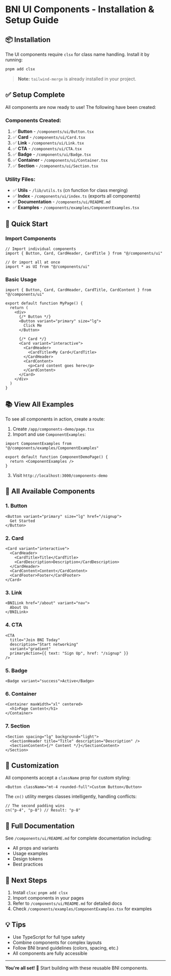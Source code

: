 # BNI UI Components - Installation & Setup Guide

## 📦 Installation

The UI components require `clsx` for class name handling. Install it by running:

```bash
pnpm add clsx
```

> **Note:** `tailwind-merge` is already installed in your project.

## ✅ Setup Complete

All components are now ready to use! The following have been created:

### Components Created:

1. ✅ **Button** - `/components/ui/Button.tsx`
2. ✅ **Card** - `/components/ui/Card.tsx`
3. ✅ **Link** - `/components/ui/Link.tsx`
4. ✅ **CTA** - `/components/ui/CTA.tsx`
5. ✅ **Badge** - `/components/ui/Badge.tsx`
6. ✅ **Container** - `/components/ui/Container.tsx`
7. ✅ **Section** - `/components/ui/Section.tsx`

### Utility Files:

- ✅ **Utils** - `/lib/utils.ts` (cn function for class merging)
- ✅ **Index** - `/components/ui/index.ts` (exports all components)
- ✅ **Documentation** - `/components/ui/README.md`
- ✅ **Examples** - `/components/examples/ComponentExamples.tsx`

## 🚀 Quick Start

### Import Components

```tsx
// Import individual components
import { Button, Card, CardHeader, CardTitle } from "@/components/ui"

// Or import all at once
import * as UI from "@/components/ui"
```

### Basic Usage

```tsx
import { Button, Card, CardHeader, CardTitle, CardContent } from "@/components/ui"

export default function MyPage() {
  return (
    <div>
      {/* Button */}
      <Button variant="primary" size="lg">
        Click Me
      </Button>

      {/* Card */}
      <Card variant="interactive">
        <CardHeader>
          <CardTitle>My Card</CardTitle>
        </CardHeader>
        <CardContent>
          <p>Card content goes here</p>
        </CardContent>
      </Card>
    </div>
  )
}
```

## 📚 View All Examples

To see all components in action, create a route:

1. Create `/app/components-demo/page.tsx`
2. Import and use `ComponentExamples`:

```tsx
import ComponentExamples from "@/components/examples/ComponentExamples"

export default function ComponentDemoPage() {
  return <ComponentExamples />
}
```

3. Visit `http://localhost:3000/components-demo`

## 🎨 All Available Components

### 1. Button

```tsx
<Button variant="primary" size="lg" href="/signup">
  Get Started
</Button>
```

### 2. Card

```tsx
<Card variant="interactive">
  <CardHeader>
    <CardTitle>Title</CardTitle>
    <CardDescription>Description</CardDescription>
  </CardHeader>
  <CardContent>Content</CardContent>
  <CardFooter>Footer</CardFooter>
</Card>
```

### 3. Link

```tsx
<BNILink href="/about" variant="nav">
  About Us
</BNILink>
```

### 4. CTA

```tsx
<CTA
  title="Join BNI Today"
  description="Start networking"
  variant="gradient"
  primaryAction={{ text: "Sign Up", href: "/signup" }}
/>
```

### 5. Badge

```tsx
<Badge variant="success">Active</Badge>
```

### 6. Container

```tsx
<Container maxWidth="xl" centered>
  <h1>Page Content</h1>
</Container>
```

### 7. Section

```tsx
<Section spacing="lg" background="light">
  <SectionHeader title="Title" description="Description" />
  <SectionContent>{/* Content */}</SectionContent>
</Section>
```

## 🔧 Customization

All components accept a `className` prop for custom styling:

```tsx
<Button className="mt-4 rounded-full">Custom Button</Button>
```

The `cn()` utility merges classes intelligently, handling conflicts:

```tsx
// The second padding wins
cn("p-4", "p-8") // Result: "p-8"
```

## 📖 Full Documentation

See `/components/ui/README.md` for complete documentation including:

- All props and variants
- Usage examples
- Design tokens
- Best practices

## 🎯 Next Steps

1. Install `clsx`: `pnpm add clsx`
2. Import components in your pages
3. Refer to `/components/ui/README.md` for detailed docs
4. Check `/components/examples/ComponentExamples.tsx` for examples

## 💡 Tips

- Use TypeScript for full type safety
- Combine components for complex layouts
- Follow BNI brand guidelines (colors, spacing, etc.)
- All components are fully accessible

---

**You're all set!** 🎉 Start building with these reusable BNI components.
